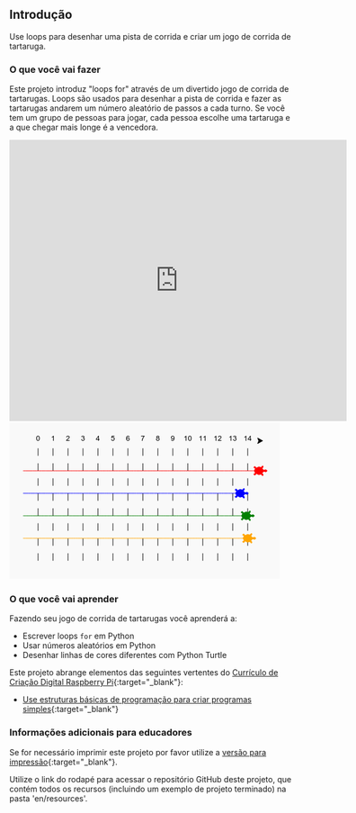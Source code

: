 ## Introdução

Use loops para desenhar uma pista de corrida e criar um jogo de corrida de tartaruga.

### O que você vai fazer

Este projeto introduz "loops for" através de um divertido jogo de corrida de tartarugas. Loops são usados ​​para desenhar a pista de corrida e fazer as tartarugas andarem um número aleatório de passos a cada turno. Se você tem um grupo de pessoas para jogar, cada pessoa escolhe uma tartaruga e a que chegar mais longe é a vencedora.

<div class="trinket">
  <iframe src="https://trinket.io/embed/python/9339862606?outputOnly=true&start=result" width="600" height="500" frameborder="0" marginwidth="0" marginheight="0" allowfullscreen>
  </iframe>
  <img src="images/race-finished.png">
</div>

### O que você vai aprender

Fazendo seu jogo de corrida de tartarugas você aprenderá a:

+ Escrever loops `for` em Python
+ Usar números aleatórios em Python
+ Desenhar linhas de cores diferentes com Python Turtle

Este projeto abrange elementos das seguintes vertentes do [Currículo de Criação Digital Raspberry Pi](http://rpf.io/curriculum){:target="_blank"}:

+ [Use estruturas básicas de programação para criar programas simples](https://www.raspberrypi.org/curriculum/programming/creator/){:target="_blank"}

### Informações adicionais para educadores

Se for necessário imprimir este projeto por favor utilize a [versão para impressão](https://projects.raspberrypi.org/en/projects/turtle-race/print){:target="_blank"}.

Utilize o link do rodapé para acessar o repositório GitHub deste projeto, que contém todos os recursos (incluindo um exemplo de projeto terminado) na pasta 'en/resources'.